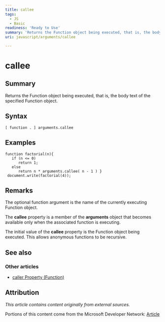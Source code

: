 ```yaml
---
title: callee
tags:
  - JS
  - Basic
readiness: 'Ready to Use'
summary: 'Returns the Function object being executed, that is, the body text of the specified Function object.'
uri: javascript/arguments/callee

---
```

# callee

## Summary

Returns the Function object being executed, that is, the body text of the specified Function object.

## Syntax

    [ function . ] arguments.callee

## Examples

``` {.js}
function factorial(n){
   if (n <= 0)
      return 1;
   else
      return n * arguments.callee( n - 1 ) }
 document.write(factorial(4));
```

## Remarks

The optional function argument is the name of the currently executing Function object.

The **callee** property is a member of the **arguments** object that becomes available only when the associated function is executing.

The initial value of the **callee** property is the Function object being executed. This allows anonymous functions to be recursive.

## See also

### Other articles

-   [caller Property (Function)](/javascript/Function/caller)

## Attribution

*This article contains content originally from external sources.*

Portions of this content come from the Microsoft Developer Network: [Article](http://msdn.microsoft.com/en-us/library/ie/334e1zza(v=vs.94).aspx)

